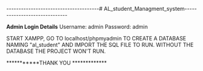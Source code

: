--------------------------------------# AL_student_Managment_system------------------------------

**Admin Login Details**
Username: admin
Password: admin



START XAMPP, 
GO TO localhost/phpmyadmin TO CREATE A DATABASE NAMING "al_student" AND IMPORT THE SQL FILE TO RUN.
WITHOUT THE DATABASE THE PROJECT WON'T RUN.



***********THANK YOU *************
